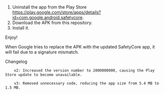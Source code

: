 1) Uninstall the app from the Play Store https://play.google.com/store/apps/details?id=com.google.android.safetycore.
2) Download the APK from this repository.
3) Install it.

Enjoy!

When Google tries to replace the APK with the updated SafetyCore app, it will fail due to a signature mismatch.

Changelog

        v2: Increased the version number to 2000000000, causing the Play Store update to become unavailable.

        v3: Removed unnecessary code, reducing the app size from 5.4 MB to 1.5 MB.